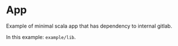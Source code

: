 # App

Example of minimal scala app that has dependency to internal gitlab. 

In this example: `example/lib`. 